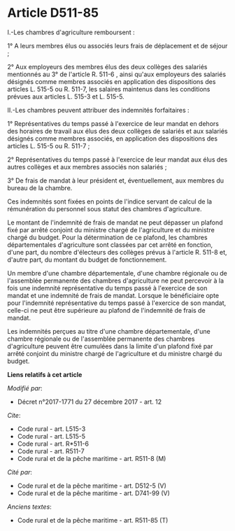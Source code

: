 # Article D511-85

I.-Les chambres d'agriculture remboursent :

1° A leurs membres élus ou associés leurs frais de déplacement et de séjour ;

2° Aux employeurs des membres élus des deux collèges des salariés mentionnés au 3° de l'article R. 511-6 , ainsi qu'aux
employeurs des salariés désignés comme membres associés en application des dispositions des articles L. 515-5 ou R. 511-7,
les salaires maintenus dans les conditions prévues aux articles L. 515-3 et L. 515-5.

II.-Les chambres peuvent attribuer des indemnités forfaitaires :

1° Représentatives du temps passé à l'exercice de leur mandat en dehors des horaires de travail aux élus des deux collèges de
salariés et aux salariés désignés comme membres associés, en application des dispositions des articles L. 515-5 ou R. 511-7 ;

2° Représentatives du temps passé à l'exercice de leur mandat aux élus des autres collèges et aux membres associés non
salariés ;

3° De frais de mandat à leur président et, éventuellement, aux membres du bureau de la chambre.

Ces indemnités sont fixées en points de l'indice servant de calcul de la rémunération du personnel sous statut des chambres
d'agriculture.

Le montant de l'indemnité de frais de mandat ne peut dépasser un plafond fixé par arrêté conjoint du ministre chargé de
l'agriculture et du ministre chargé du budget. Pour la détermination de ce plafond, les chambres départementales
d'agriculture sont classées par cet arrêté en fonction, d'une part, du nombre d'électeurs des collèges prévus à l'article R.
511-8 et, d'autre part, du montant du budget de fonctionnement.

Un membre d'une chambre départementale, d'une chambre régionale ou de l'assemblée permanente des chambres d'agriculture ne
peut percevoir à la fois une indemnité représentative du temps passé à l'exercice de son mandat et une indemnité de frais de
mandat. Lorsque le bénéficiaire opte pour l'indemnité représentative du temps passé à l'exercice de son mandat, celle-ci ne
peut être supérieure au plafond de l'indemnité de frais de mandat.

Les indemnités perçues au titre d'une chambre départementale, d'une chambre régionale ou de l'assemblée permanente des
chambres d'agriculture peuvent être cumulées dans la limite d'un plafond fixé par arrêté conjoint du ministre chargé de
l'agriculture et du ministre chargé du budget.

**Liens relatifs à cet article**

_Modifié par_:

  - Décret n°2017-1771 du 27 décembre 2017 - art. 12

_Cite_:

  - Code rural - art. L515-3
  - Code rural - art. L515-5
  - Code rural - art. R*511-6
  - Code rural - art. R511-7
  - Code rural et de la pêche maritime - art. R511-8 (M)

_Cité par_:

  - Code rural et de la pêche maritime - art. D512-5 (V)
  - Code rural et de la pêche maritime - art. D741-99 (V)

_Anciens textes_:

  - Code rural et de la pêche maritime - art. R511-85 (T)
